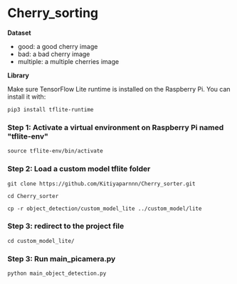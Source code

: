 # Cherry_sorting

**Dataset**

- good: a good cherry image
- bad: a bad cherry image
- multiple: a multiple cherries image

**Library**

Make sure TensorFlow Lite runtime is installed on the Raspberry Pi. You can install it with:

`pip3 install tflite-runtime`

### Step 1: Activate a virtual environment on Raspberry Pi named "tflite-env"

`source tflite-env/bin/activate`

### Step 2: Load a custom model tflite folder

`git clone https://github.com/Kitiyaparnnn/Cherry_sorter.git`

`cd Cherry_sorter`

`cp -r object_detection/custom_model_lite ../custom_model/lite`

### Step 3: redirect to the project file

`cd custom_model_lite/`

### Step 3: Run main_picamera.py

`python main_object_detection.py`